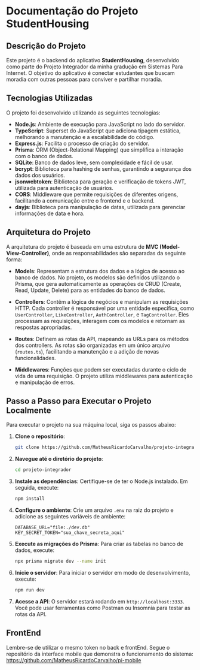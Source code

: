# Documentação do Projeto StudentHousing

## Descrição do Projeto

Este projeto é o backend do aplicativo **StudentHousing**, desenvolvido como parte do Projeto Integrador da minha gradução em Sistemas Para Internet. O objetivo do aplicativo é conectar estudantes que buscam moradia com outras pessoas para conviver e partilhar moradia.

## Tecnologias Utilizadas

O projeto foi desenvolvido utilizando as seguintes tecnologias:

- **Node.js**: Ambiente de execução para JavaScript no lado do servidor.
- **TypeScript**: Superset do JavaScript que adiciona tipagem estática, melhorando a manutenção e a escalabilidade do código.
- **Express.js**: Facilita o processo de criação do servidor.
- **Prisma**: ORM (Object-Relational Mapping) que simplifica a interação com o banco de dados.
- **SQLite**: Banco de dados leve, sem complexidade e fácil de usar.
- **bcrypt**: Biblioteca para hashing de senhas, garantindo a segurança dos dados dos usuários.
- **jsonwebtoken**: Biblioteca para geração e verificação de tokens JWT, utilizada para autenticação de usuários.
- **CORS**: Middleware que permite requisições de diferentes origens, facilitando a comunicação entre o frontend e o backend.
- **dayjs**: Biblioteca para manipulação de datas, utilizada para gerenciar informações de data e hora.

## Arquitetura do Projeto

A arquitetura do projeto é baseada em uma estrutura de **MVC (Model-View-Controller)**, onde as responsabilidades são separadas da seguinte forma:

- **Models**: Representam a estrutura dos dados e a lógica de acesso ao banco de dados. No projeto, os modelos são definidos utilizando o Prisma, que gera automaticamente as operações de CRUD (Create, Read, Update, Delete) para as entidades do banco de dados.

- **Controllers**: Contêm a lógica de negócios e manipulam as requisições HTTP. Cada controller é responsável por uma entidade específica, como `UserController`, `LikeController`, `AuthController`, e `TagController`. Eles processam as requisições, interagem com os modelos e retornam as respostas apropriadas.

- **Routes**: Definem as rotas da API, mapeando as URLs para os métodos dos controllers. As rotas são organizadas em um único arquivo (`routes.ts`), facilitando a manutenção e a adição de novas funcionalidades.

- **Middlewares**: Funções que podem ser executadas durante o ciclo de vida de uma requisição. O projeto utiliza middlewares para autenticação e manipulação de erros.

## Passo a Passo para Executar o Projeto Localmente

Para executar o projeto na sua máquina local, siga os passos abaixo:

1. **Clone o repositório**:
   ```bash
   git clone https://github.com/MatheusRicardoCarvalho/projeto-integrador.git
   ```

2. **Navegue até o diretório do projeto**:
   ```bash
   cd projeto-integrador
   ```

3. **Instale as dependências**:
   Certifique-se de ter o Node.js instalado. Em seguida, execute:
   ```bash
   npm install
   ```

4. **Configure o ambiente**:
   Crie um arquivo `.env` na raiz do projeto e adicione as seguintes variáveis de ambiente:
   ```plaintext
   DATABASE_URL="file:./dev.db"
   KEY_SECRET_TOKEN="sua_chave_secreta_aqui"
   ```

5. **Execute as migrações do Prisma**:
   Para criar as tabelas no banco de dados, execute:
   ```bash
   npx prisma migrate dev --name init
   ```

6. **Inicie o servidor**:
   Para iniciar o servidor em modo de desenvolvimento, execute:
   ```bash
   npm run dev
   ```

7. **Acesse a API**:
   O servidor estará rodando em `http://localhost:3333`. Você pode usar ferramentas como Postman ou Insomnia para testar as rotas da API.

## FrontEnd

Lembre-se de utilizar o mesmo token no back e frontEnd. Segue o repositório da interface mobile que demonstra o funcionamento do sistema: https://github.com/MatheusRicardoCarvalho/pi-mobile
